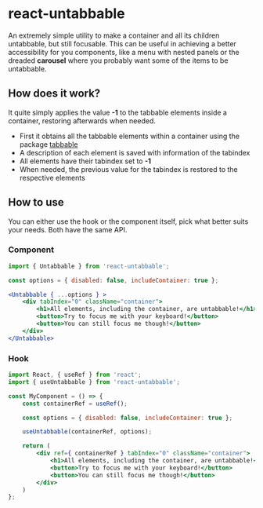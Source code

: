 # react-untabbable
An extremely simple utility to make a container and all its children untabbable, but still focusable.
This can be useful in achieving a better accessibility for you components, like a menu with nested panels or the dreaded __carousel__ where you probably want some of the items to be untabbable.

## How does it work?
It quite simply applies the value __-1__ to the tabbable elements inside a container, restoring afterwards when needed.

* First it obtains all the tabbable elements within a container using the package [tabbable](https://github.com/davidtheclark/tabbable)
* A description of each element is saved with information of the tabindex
* All elements have their tabindex set to __-1__
* When needed, the previous value for the tabindex is restored to the respective elements

## How to use
You can either use the hook or the component itself, pick what better suits your needs. Both have the same API.

### Component
```jsx
import { Untabbable } from 'react-untabbable';

const options = { disabled: false, includeContainer: true };

<Untabbable { ...options } >
    <div tabIndex="0" className="container">
        <h1>All elements, including the container, are untabbable!</h1>
        <button>Try to focus me with your keyboard!</button>
        <button>You can still focus me though!</button>
    </div>
</Untabbable>
```

### Hook
```jsx
import React, { useRef } from 'react';
import { useUntabbable } from 'react-untabbable';

const MyComponent = () => {
    const containerRef = useRef();

    const options = { disabled: false, includeContainer: true };

    useUntabbable(containerRef, options);

    return (
        <div ref={ containerRef } tabIndex="0" className="container">
            <h1>All elements, including the container, are untabbable!</h1>
            <button>Try to focus me with your keyboard!</button>
            <button>You can still focus me though!</button>
        </div>
    )
};
```